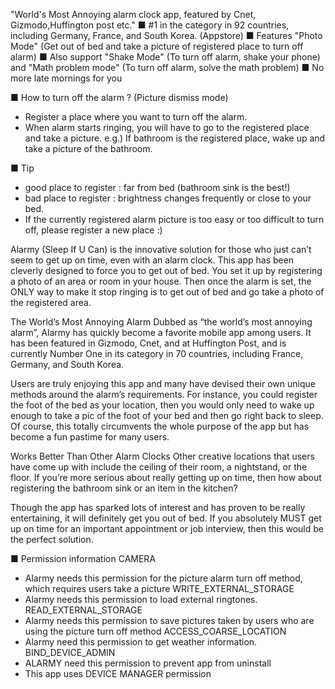 "World's Most Annoying alarm clock app, featured by Cnet, Gizmodo,Huffington post etc." 
■ #1 in the category in 92 countries, including Germany, France, and South Korea. (Appstore)
■ Features "Photo Mode" (Get out of bed and take a picture of registered place to turn off alarm) 
■ Also support "Shake Mode" (To turn off alarm, shake your phone) and "Math problem mode" (To turn off alarm, solve the math problem)
■ No more late mornings for you

■ How to turn off the alarm ? (Picture dismiss mode)
- Register a place where you want to turn off the alarm. 
- When alarm starts ringing, you will have to go to the registered place and take a picture.
e.g.) If bathroom is the registered place, wake up and take a picture of the bathroom.

■ Tip
- good place to register : far from bed (bathroom sink is the best!)
- bad place to register : brightness changes frequently or close to your bed.
- If the currently registered alarm picture is too easy or too difficult to turn off, please register a new place :)

Alarmy (Sleep If U Can) is the innovative solution for those who just can’t seem to get up on time, even with an alarm clock. This app has been cleverly designed to force you to get out of bed. You set it up by registering a photo of an area or room in your house. Then once the alarm is set, the ONLY way to make it stop ringing is to get out of bed and go take a photo of the registered area. 

The World’s Most Annoying Alarm 
Dubbed as “the world’s most annoying alarm”, Alarmy has quickly become a favorite mobile app among users. It has been featured in Gizmodo, Cnet, and at Huffington Post, and is currently Number One in its category in 70 countries, including France, Germany, and South Korea. 

Users are truly enjoying this app and many have devised their own unique methods around the alarm’s requirements. For instance, you could register the foot of the bed as your location, then you would only need to wake up enough to take a pic of the foot of your bed and then go right back to sleep. Of course, this totally circumvents the whole purpose of the app but has become a fun pastime for many users. 

Works Better Than Other Alarm Clocks 
Other creative locations that users have come up with include the ceiling of their room, a nightstand, or the floor. If you’re more serious about really getting up on time, then how about registering the bathroom sink or an item in the kitchen? 

Though the app has sparked lots of interest and has proven to be really entertaining, it will definitely get you out of bed. If you absolutely MUST get up on time for an important appointment or job interview, then this would be the perfect solution. 

■ Permission information
CAMERA
- Alarmy needs this permission for the picture alarm turn off method, which requires users take a picture
WRITE_EXTERNAL_STORAGE
- Alarmy needs this permission to load external ringtones.
READ_EXTERNAL_STORAGE
- Alarmy needs this permission to save pictures taken by users who are using the picture turn off method
ACCESS_COARSE_LOCATION
- Alarmy need this permission to get weather information.
BIND_DEVICE_ADMIN
- ALARMY need this permission to prevent app from uninstall
- This app uses DEVICE MANAGER permission
